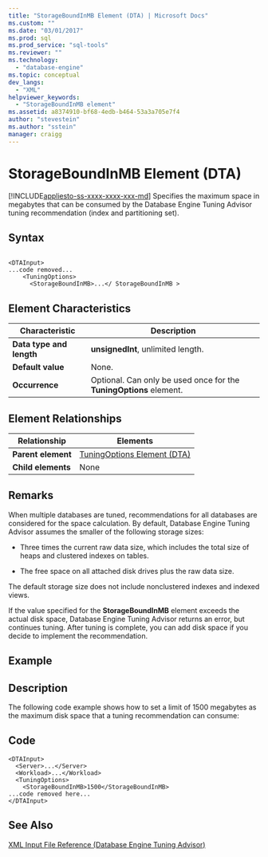 ```yaml
---
title: "StorageBoundInMB Element (DTA) | Microsoft Docs"
ms.custom: ""
ms.date: "03/01/2017"
ms.prod: sql
ms.prod_service: "sql-tools"
ms.reviewer: ""
ms.technology: 
  - "database-engine"
ms.topic: conceptual
dev_langs: 
  - "XML"
helpviewer_keywords: 
  - "StorageBoundInMB element"
ms.assetid: a8374910-bf68-4edb-b464-53a3a705e7f4
author: "stevestein"
ms.author: "sstein"
manager: craigg
---
```

# StorageBoundInMB Element (DTA)
[!INCLUDE[appliesto-ss-xxxx-xxxx-xxx-md](../../includes/appliesto-ss-xxxx-xxxx-xxx-md.md)]
  Specifies the maximum space in megabytes that can be consumed by the Database Engine Tuning Advisor tuning recommendation (index and partitioning set).  
  
## Syntax  
  
```  
  
<DTAInput>  
...code removed...  
    <TuningOptions>  
      <StorageBoundInMB>...</ StorageBoundInMB >  
```  
  
## Element Characteristics  
  
|Characteristic|Description|  
|--------------------|-----------------|  
|**Data type and length**|**unsignedInt**, unlimited length.|  
|**Default value**|None.|  
|**Occurrence**|Optional. Can only be used once for the **TuningOptions** element.|  
  
## Element Relationships  
  
|Relationship|Elements|  
|------------------|--------------|  
|**Parent element**|[TuningOptions Element &#40;DTA&#41;](../../tools/dta/tuningoptions-element-dta.md)|  
|**Child elements**|None|  
  
## Remarks  
 When multiple databases are tuned, recommendations for all databases are considered for the space calculation. By default, Database Engine Tuning Advisor assumes the smaller of the following storage sizes:  
  
-   Three times the current raw data size, which includes the total size of heaps and clustered indexes on tables.  
  
-   The free space on all attached disk drives plus the raw data size.  
  
 The default storage size does not include nonclustered indexes and indexed views.  
  
 If the value specified for the **StorageBoundInMB** element exceeds the actual disk space, Database Engine Tuning Advisor returns an error, but continues tuning. After tuning is complete, you can add disk space if you decide to implement the recommendation.  
  
## Example  
  
## Description  
 The following code example shows how to set a limit of 1500 megabytes as the maximum disk space that a tuning recommendation can consume:  
  
## Code  
  
```  
<DTAInput>  
  <Server>...</Server>  
  <Workload>...</Workload>  
  <TuningOptions>  
    <StorageBoundInMB>1500</StorageBoundInMB>  
...code removed here...  
</DTAInput>  
```  
  
## See Also  
 [XML Input File Reference &#40;Database Engine Tuning Advisor&#41;](../../tools/dta/xml-input-file-reference-database-engine-tuning-advisor.md)  
  
  
